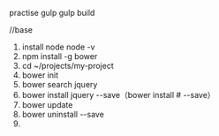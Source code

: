 practise gulp
gulp build

//base 
1. install node
node -v
2. npm install -g bower
3. cd ~/projects/my-project
4. bower init
5. bower search jquery
6. bower install jquery --save（bower install <package>#<version> --save）
7. bower update
8. bower uninstall <package> --save
9. 